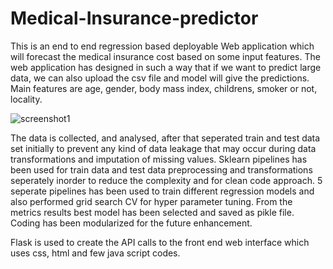 # Medical-Insurance-predictor
This is an end to end regression based deployable Web application which will forecast the medical insurance cost based on some input features. The web application has designed in such a way that if we want to predict large data, we can also upload the csv file and model will give the predictions.
Main features are age, gender, body mass index, childrens, smoker or not, locality.


![screenshot1](https://user-images.githubusercontent.com/53367536/110672252-77188b80-81f5-11eb-93db-59615e6e9cd4.JPG)


The data is collected, and analysed, after that seperated train and test data set initially to prevent any kind of data leakage that may occur during data transformations and imputation of missing values.
Sklearn pipelines has been used for train data and test data preprocessing and transformations seperately inorder to reduce the complexity and for clean code approach. 5 seperate pipelines has been used to train different regression models and also performed grid search CV for hyper parameter tuning. From the metrics results best model has been selected and saved as pikle file. Coding has been modularized for the future enhancement.

Flask is used to create the API calls to the front end web interface which uses css, html and few java script codes.

